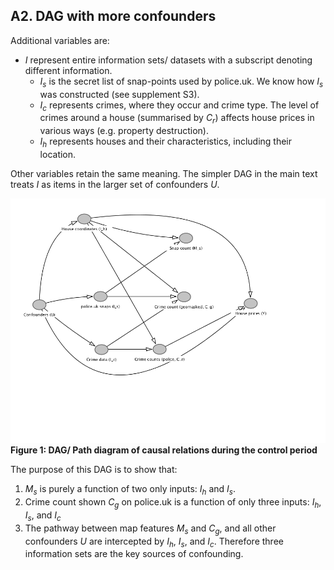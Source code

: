 
## A2. DAG with more confounders

Additional variables are:

- $I$ represent entire information sets/ datasets with a subscript denoting different information.
  - $I_s$ is the secret list of snap-points used by police.uk. We know how $I_s$ was constructed (see supplement S3).
  - $I_c$ represents crimes, where they occur and crime type. The level of crimes around a house (summarised by $C_r$) affects house prices in various ways (e.g. property destruction).
  - $I_h$ represents houses and their characteristics, including their location.

Other variables retain the same meaning. The simpler DAG in the main text treats $I$ as items in the larger set of confounders $U$.

  ![](assets/dag1.png)
  __Figure 1: DAG/ Path diagram of causal relations during the control period__

The purpose of this DAG is to show that:
1. $M_s$ is purely a function of two only inputs: $I_h$ and $I_s$.
2. Crime count shown $C_g$ on police.uk is a function of only three inputs: $I_h$, $I_s$, and $I_c$
3. The pathway between map features $M_s$ and $C_g$, and all other confounders $U$ are intercepted by $I_h$, $I_s$, and $I_c$. Therefore three information sets are the key sources of confounding.
